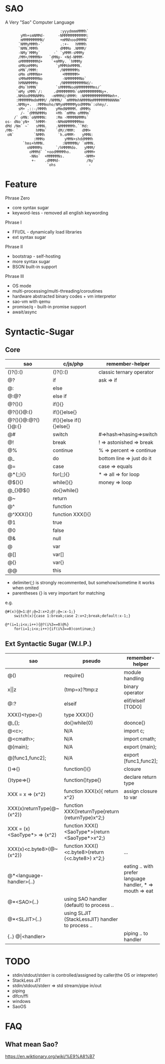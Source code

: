 # SAO

A Very "Sao" Computer Language

```
                         :yyydmmmMMMh`                  
       yMh+smNMMd-      -NMMMMMMMMMMM:                  
       mMMMMMMMMN/       +mMNhoodMMMN`                  
      `NMMyMMMh-`        .:+-   hMMMh                   
      `NMN.MMMh          dMMMo .NMMM/                   
      -NMy`MMMy`      -` `yMMM-sMMMy                    
      /MM+/MMMMN+   `dMNy- +Nd-NMMM-                    
      oMMMMMMMMd+    `+mMMy. `hMMMy                     
      oMNsmMMMs        `yMMMdmMMMN.                     
      oMN`/MMM:          /NMMMMMMs                      
      oMm oMMMNm+         +MMMMMM+                      
      sMMmMMMMMNo         -NMMMMMMNo`                   
      hMNNMMMMo          /NMMMMMMMMMNd/-                
      dMo`hMMN`        `sMMMMNooNMMMMMMMms/`            
     `mMy sMMh`/:     .dMMMMMMMh`oNMMMMMMMMNy+.         
     .NMdodMMNNMMs   -mMMMd/dMMM: :NMMMMMMMMMMMNmh+.    
     :MMMMMMmdmMMM/ /NMMN/ `mMMMmhNMMMNmMMMMMMMNNNNm`   
     .NMNy+.  :MMMmoho/NMymMMMMMyodMMMm`:ohmy/.         
      sM+ .::-/MMMh    yMmdNMMMM. dMMMs                 
       /- `dMMNMMMo    +Mh `mMMm oMMMm`                 
    /` oMN:`oNMMMN:    :Mm -MMMMNMMMs`                  
os- dNo`yN+  `hMMM-    -NMmNMMMMMMmo                    
dMd /Nm` ~`   sMMN.    .NMMMMMMh.``Md:                  
/MN- `        hMMm`    `dM//MMM:   dMM+                 
 oN`         `NMMh      `h.oMMM-   yMMN:                
             :MMMo         yMMN+shddMMMh                
        `hms+hMMN.        :NMMMMN/ `mMMN.               
          oNMMMMs      `/hMMMMdo.   yMMM/               
           oMMMd` `+oodMMMMho.      oMMM+               
           -NNo`  +MMMMMNs.         -NMM+               
            +-    .dMMMd-            /Ny`               
                   `ohs               -                 
```

# Feature

Phrase Zero

* core syntax sugar
* keyword-less - removed all english keywording

Phrase I

* FFI/DL            - dynamically load libraries
* ext syntax sugar

Phrase II

* bootstrap         - self-hosting
* more syntax sugar
* BSON built-in support

Phrase III

* OS mode
* multi-processing/multi-threading/coroutines
* hardware abstracted binary codes + vm interpretor
* sao-vm with qemu
* promise/q     - built-in promise support
* await/async

# Syntactic-Sugar

## Core 

| sao | c/js/php | remember-helper |
|---|---|---|
| ()?():() | ()?():() | classic ternary operator |
| @? | if | ask => if |
| @: | else |  |
| @:@? | else if |  |
| @?(){} | if(){} |
| @?(){}@:{} | if(){}else{} |
| @?(){}@:@?(){}@:{} | if(){}else if(){}else{} |
| @# | switch | #=>hash=>hasing=>switch |
| @! | break | ! => astonished => break |
| @% | continue | % => percent => continue |
| @\_ | do| bottom line => just do it |
| @= | case | case => equals |
| @\*(;;){} | for(;;){} | \* => all => for loop |
| @$(){} | while(){} | money => loop |
| @\_{}@$() | do{}while() | 
| @~ | return | |
| @^ | function | |
| @^XXX(){} | function XXX(){} |
| @1 | true | |
| @0 | false | |
| @& | null | |
| @ | var | |
| @[] | var[] | |
| @{} | var{} | |
| @@ | this | |

* delimiter(;) is strongly recommented, but somehow/sometime it works when omited
* parentheses {} is very important for matching

e.g.

```
@#(x){@=1:@!;@=2:x+2;@!;@=:x-1;}
	switch(x){case 1:break;case 2:x+2;break;default:x-1;}

@*(i=1;i<x;i++){@?(i%3==0)@%}
	for(i=1;i<x;i++){if(i%3==0)continue;}
```

## Ext Syntactic Sugar (W.I.P.)

| sao | pseudo | remember-helper |
|---|---|---|
| @() | require() | module handling |
| x\|\|z | (tmp=x)?tmp:z | binary operator |
| @:? | elseif | elif/elseif [TODO] |
| XXX()\<type\>{} | type XXX(){} |
| @\_{}; | do{}while(0) | doonce{} |
| @\<c\>; | N/A | import c; |
| @\<cmath\>; | N/A | import cmath; |
| @{main}; | N/A | export {main}; |
| @[func1,func2]; | N/A | export [func1,func2]; |
| ()=>{} | function(){} | closure |
| ()type=>{} | function()type{} | declare return type |
| XXX = x => (x^2) | function XXX(x){ return x^2} | assign closure to var |
| XXX(x)returnType{@~(x^2)} | function XXX()returnType{return (returnType)x^2;} |  |
| XXX = (x)\<SaoType*\> => (x^2) | function XXX()\<SaoType*\>{return \<SaoType*\>x^2;} |  |
| XXX(x)\<c.byte8\>{@~(x^2)} | function XXX()\<c.byte8\>{return (\<c.byte8\>) x^2;} | ... |
| @\*\<language-handler\>{..} | | eating .. with prefer language handler, * =\> mouth =\> eat |
| @\*\<SAO\>{..} | using SAO handler (default) to process .. |
| @\*\<SLJIT\>{..} | using SLJIT (StackLessJIT) handler to process .. |
| {..} @\|\<handler\> | | piping .. to handler |

# TODO

* stdin/stdout/stderr is controlled/assigned by caller(the OS or intepreter)
* StackLess JIT
* stdin/stdout/stderr => std stream/pipe in/out
* piping
* dlfcn/ffi
* windows
* SaoOS

# FAQ

## What mean Sao?

https://en.wiktionary.org/wiki/%E9%A8%B7















